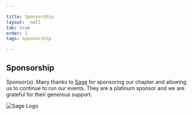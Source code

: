 ```yaml
---

title: Sponsorship
layout:  null
tab: true
order: 1
tags: sponsorship

---
```


## Sponsorship

Sponsor(s): Many thanks to [Sage](https://www.sage.com) for sponsoring our chapter and allowing us to continue to run our events. They are a platinum sponsor and we are grateful for their generous support.

![Sage Logo](https://www.sage.com/en-gb/-/media/images/sagedotcom/master/logos/sage-logo%20svg.svg)
